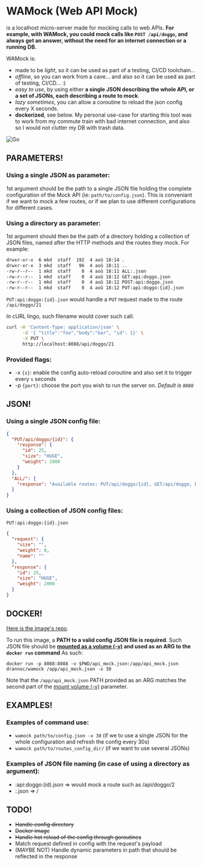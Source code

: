 # WAMock (Web API Mock)

is a localhost micro-server made for mocking calls to web APIs.
**For example, with WAMock, you could mock calls like `POST /api/doggo`, and always get an answer, without the need for an internet connection or a running DB.**

WAMock is:

- made to be _light_, so it can be used as part of a testing, CI/CD toolchain...
- _offline_, so you can work from a cave... and also so it can be used as part of testing, CI/CD... :)
- _easy to use_, by using either **a single JSON describing the whole API, or a set of JSONs, each describing a route to mock**.
- _lazy sometimes_, you can allow a coroutine to reload the json config every X seconds.
- __dockerized__, see below.
My personal use-case for starting this tool was to work from my commute train with bad internet connection, and also so I would not clutter my DB with trash data.

![Go](https://github.com/monkeydioude/wamock/actions/workflows/go.yml/badge.svg)

## PARAMETERS!

### Using a single JSON as parameter:

1st argument should be the path to a single JSON file holding the complete configuration of the Mock API (ie: `path/to/config.json`). This is conveniant if we want to mock a few routes, or if we plan to use different configurations for different cases.

### Using a directory as parameter:

1st argument should then be the path of a directory holding a collection of JSON files, named after the HTTP methods and the routes they mock. For example:

```sh
drwxr-xr-x  6 mkd  staff  192  4 aoû 18:14 .
drwxr-xr-x  3 mkd  staff   96  4 aoû 18:11 ..
-rw-r--r--  1 mkd  staff    0  4 aoû 18:11 ALL:.json
-rw-r--r--  1 mkd  staff    0  4 aoû 18:12 GET:api:doggo.json
-rw-r--r--  1 mkd  staff    0  4 aoû 18:12 POST:api:doggo.json
-rw-r--r--  1 mkd  staff    0  4 aoû 18:12 PUT:api:doggo:{id}.json
```

`PUT:api:doggo:{id}.json` would handle a `PUT` request made to the route `/api/doggo/21`

In cURL lingo, such filename would cover such call:

```sh
curl -H 'Content-Type: application/json' \
      -d '{ "title":"foo","body":"bar", "id": 1}' \
      -X PUT \
      http://localhost:8088/api/doggo/21
```

### Provided flags:

- -x `{s}`: enable the config auto-reload coroutine and also set it to trigger every `s` seconds
- -p `{port}`: choose the port you wish to run the server on. _Default is `8088`_

## JSON!

### Using a single JSON config file:

```json
{
  "PUT/api/doggo/{id}": {
    "response": {
      "id": 25,
      "size": "HUGE",
      "weight": 2000
    }
  },
  "ALL/": {
    "response": "Available routes: PUT/api/doggo/{id}, GET/api/doggo, POST /api/doggo"
  }
}
```

### Using a collection of JSON config files:

`PUT:api:doggo:{id}.json`

```json
{
  "request": {
    "size": "",
    "weight": 0,
    "name": ""
  },
  "response": {
    "id": 25,
    "size": "HUGE",
    "weight": 2000
  }
}
```

## DOCKER!

[Here is the image's repo](https://hub.docker.com/repository/docker/drannoc/wamock/general).

To run this image, a **PATH to a valid config JSON file is required**. Such JSON file should be **[mounted as a volume (-v)](https://docs.docker.com/storage/volumes/#choose-the--v-or---mount-flag) and used as an ARG to the `docker run` command**
As such:

`docker run -p 8088:8088 -v $PWD/api_mock.json:/app/api_mock.json drannoc/wamock /app/api_mock.json -x 30`

Note that the `/app/api_mock.json` PATH provided as an ARG matches the second part of the [mount volume (-v)](https://docs.docker.com/storage/volumes/#choose-the--v-or---mount-flag) parameter.

## EXAMPLES!

### Examples of command use:

- `wamock path/to/config.json -x 30` (if we to use a single JSON for the whole configuration and refresh the config every 30s)
- `wamock path/to/routes_config_dir/` (if we want to use several JSONs)

### Examples of JSON file naming (in case of using a directory as argument):

- :api:doggo:(id).json => would mock a route such as /api/doggo/2
- :.json => /

## TODO!

- ~~Handle config directory~~
- ~~Docker image~~
- ~~Handle hot reload of the config through goroutines~~
- Match request defined in config with the request's payload
- (MAYBE NOT) Handle dynamic parameters in path that should be reflected in the response
